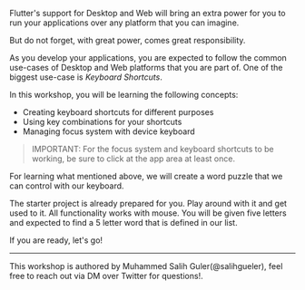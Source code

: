 Flutter's support for Desktop and Web will bring an extra power for you to run your applications over any platform that you can imagine. 

But do not forget, with great power, comes great responsibility.

As you develop your applications, you are expected to follow the common use-cases of Desktop and Web platforms that you are part of. One of the biggest use-case is _Keyboard Shortcuts_.

In this workshop, you will be learning the following concepts:

- Creating keyboard shortcuts for different purposes
- Using key combinations for your shortcuts
- Managing focus system with device keyboard

> IMPORTANT: For the focus system and keyboard shortcuts to be working, be sure to click at the app area at least once.

For learning what mentioned above, we will create a word puzzle that we can control with our keyboard. 

The starter project is already prepared for you. Play around with it and get used to it. All functionality works with mouse. You will be given five letters and expected to find a 5 letter word that is defined in our list.

If you are ready, let's go!

----------

This workshop is authored by Muhammed Salih Guler(@salihgueler), feel free to reach out via DM over Twitter for questions!.